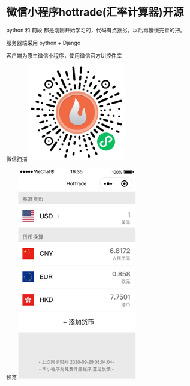# 微信小程序hottrade(汇率计算器)开源

python 和 前段 都是刚刚开始学习的，代码有点拙劣，以后再慢慢完善的把。

服务器端采用 python + Django

客户端为原生微信小程序，使用微信官方UI控件库

微信扫描
![qrcde](qrcode.jpg)

预览
![preview](preview.png)
